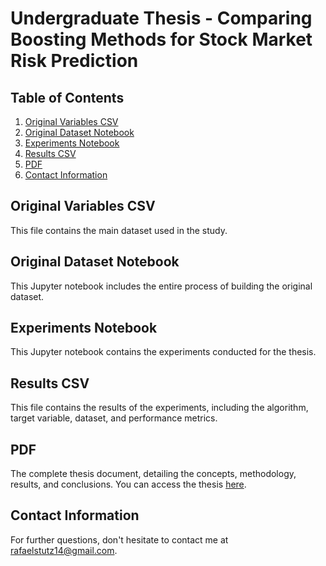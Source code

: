 # Undergraduate Thesis - Comparing Boosting Methods for Stock Market Risk Prediction

## Table of Contents
1. [Original Variables CSV](#original-variables-csv)
2. [Original Dataset Notebook](#original-dataset-notebook)
3. [Experiments Notebook](#experiments-notebook)
4. [Results CSV](#results-csv)
5. [PDF](#pdf)
6. [Contact Information](#contact-information)
   
## Original Variables CSV
This file contains the main dataset used in the study.

## Original Dataset Notebook
This Jupyter notebook includes the entire process of building the original dataset.

## Experiments Notebook
This Jupyter notebook contains the experiments conducted for the thesis. 

## Results CSV
This file contains the results of the experiments, including the algorithm, target variable, dataset, and performance metrics.

## PDF
The complete thesis document, detailing the concepts, methodology, results, and conclusions. You can access the thesis [here](Undergraduate-Thesis.pdf).

## Contact Information
For further questions, don't hesitate to contact me at rafaelstutz14@gmail.com.
